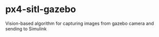 # px4-sitl-gazebo
Vision-based algorithm for capturing images from gazebo camera and sending to Simulink
